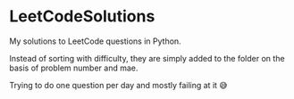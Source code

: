# LeetCodeSolutions
My solutions to LeetCode questions in Python.

Instead of sorting with difficulty, they are simply added to the folder on the basis of problem number and mae.

Trying to do one question per day and mostly failing at it 😅
